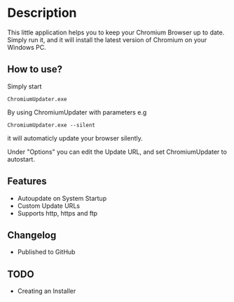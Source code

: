 Description
===========
This little application helps you to keep your Chromium Browser up to date.
Simply run it, and it will install the latest version of Chromium on your Windows PC.

How to use?
-----------
Simply start

`ChromiumUpdater.exe`

By using ChromiumUpdater with parameters e.g

`ChromiumUpdater.exe --silent`

it will automaticly update your browser silently.

Under "Options" you can edit the Update URL, and set ChromiumUpdater to autostart.

Features
--------
* Autoupdate on System Startup
* Custom Update URLs
* Supports http, https and ftp



Changelog
---------
* Published to GitHub

TODO
----
* Creating an Installer